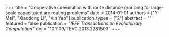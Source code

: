 +++
title = "Cooperative coevolution with route distance grouping for large-scale capacitated arc routing problems"
date = 2014-01-01
authors = ["Yi Mei", "Xiaodong Li", "Xin Yao"]
publication_types = ["2"]
abstract = ""
featured = false
publication = "*IEEE Transactions on Evolutionary Computation*"
doi = "10.1109/TEVC.2013.2281503"
+++

